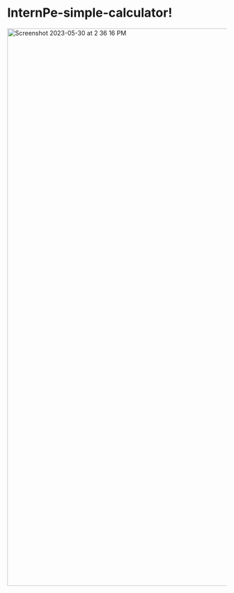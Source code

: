 # InternPe-simple-calculator!
<img width="1280" alt="Screenshot 2023-05-30 at 2 36 16 PM" src="https://github.com/KothaMukeshRaj/InternPe-simple-calculator/assets/134232672/c7611463-7b5f-4f68-9a7c-428747a8e02e">
